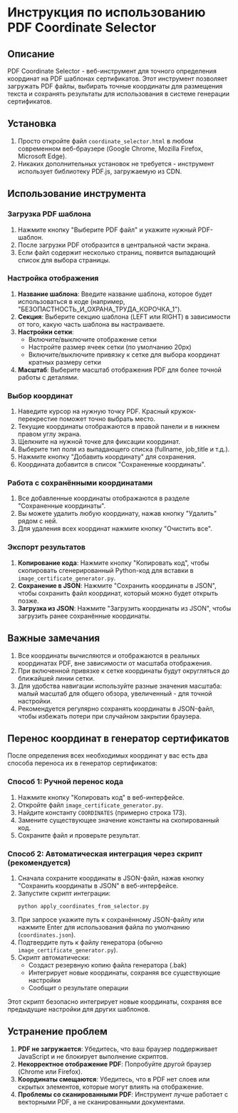 # Инструкция по использованию PDF Coordinate Selector

## Описание

PDF Coordinate Selector - веб-инструмент для точного определения координат на PDF шаблонах сертификатов. Этот инструмент позволяет загружать PDF файлы, выбирать точные координаты для размещения текста и сохранять результаты для использования в системе генерации сертификатов.

## Установка

1. Просто откройте файл `coordinate_selector.html` в любом современном веб-браузере (Google Chrome, Mozilla Firefox, Microsoft Edge).
2. Никаких дополнительных установок не требуется - инструмент использует библиотеку PDF.js, загружаемую из CDN.

## Использование инструмента

### Загрузка PDF шаблона

1. Нажмите кнопку "Выберите PDF файл" и укажите нужный PDF-шаблон.
2. После загрузки PDF отобразится в центральной части экрана.
3. Если файл содержит несколько страниц, появится выпадающий список для выбора страницы.

### Настройка отображения

1. **Название шаблона**: Введите название шаблона, которое будет использоваться в коде (например, "БЕЗОПАСТНОСТЬ_И_ОХРАНА_ТРУДА_КОРОЧКА_1").
2. **Секция**: Выберите секцию шаблона (LEFT или RIGHT) в зависимости от того, какую часть шаблона вы настраиваете.
3. **Настройки сетки**:
   - Включите/выключите отображение сетки
   - Настройте размер ячеек сетки (по умолчанию 20px)
   - Включите/выключите привязку к сетке для выбора координат кратных размеру сетки
4. **Масштаб**: Выберите масштаб отображения PDF для более точной работы с деталями.

### Выбор координат

1. Наведите курсор на нужную точку PDF. Красный кружок-перекрестие поможет точно выбрать место.
2. Текущие координаты отображаются в правой панели и в нижнем правом углу экрана.
3. Щелкните на нужной точке для фиксации координат.
4. Выберите тип поля из выпадающего списка (fullname, job_title и т.д.).
5. Нажмите кнопку "Добавить координату" для сохранения.
6. Координата добавится в список "Сохраненные координаты".

### Работа с сохранёнными координатами

1. Все добавленные координаты отображаются в разделе "Сохраненные координаты".
2. Вы можете удалить любую координату, нажав кнопку "Удалить" рядом с ней.
3. Для удаления всех координат нажмите кнопку "Очистить все".

### Экспорт результатов

1. **Копирование кода**: Нажмите кнопку "Копировать код", чтобы скопировать сгенерированный Python-код для вставки в `image_certificate_generator.py`.
2. **Сохранение в JSON**: Нажмите "Сохранить координаты в JSON", чтобы сохранить файл координат, который можно будет открыть позже.
3. **Загрузка из JSON**: Нажмите "Загрузить координаты из JSON", чтобы загрузить ранее сохранённые координаты.

## Важные замечания

1. Все координаты вычисляются и отображаются в реальных координатах PDF, вне зависимости от масштаба отображения.
2. При включенной привязке к сетке координаты будут округляться до ближайшей линии сетки.
3. Для удобства навигации используйте разные значения масштаба: малый масштаб для общего обзора, увеличенный - для точной настройки.
4. Рекомендуется регулярно сохранять координаты в JSON-файл, чтобы избежать потери при случайном закрытии браузера.

## Перенос координат в генератор сертификатов

После определения всех необходимых координат у вас есть два способа переноса их в генератор сертификатов:

### Способ 1: Ручной перенос кода

1. Нажмите кнопку "Копировать код" в веб-интерфейсе.
2. Откройте файл `image_certificate_generator.py`.
3. Найдите константу `COORDINATES` (примерно строка 173).
4. Замените существующее значение константы на скопированный код.
5. Сохраните файл и проверьте результат.

### Способ 2: Автоматическая интеграция через скрипт (рекомендуется)

1. Сначала сохраните координаты в JSON-файл, нажав кнопку "Сохранить координаты в JSON" в веб-интерфейсе.
2. Запустите скрипт интеграции:
   ```
   python apply_coordinates_from_selector.py
   ```
3. При запросе укажите путь к сохранённому JSON-файлу или нажмите Enter для использования файла по умолчанию (`coordinates.json`).
4. Подтвердите путь к файлу генератора (обычно `image_certificate_generator.py`).
5. Скрипт автоматически:
   - Создаст резервную копию файла генератора (.bak)
   - Интегрирует новые координаты, сохраняя все существующие настройки
   - Сообщит о результате операции

Этот скрипт безопасно интегрирует новые координаты, сохраняя все предыдущие настройки для других шаблонов.

## Устранение проблем

1. **PDF не загружается**: Убедитесь, что ваш браузер поддерживает JavaScript и не блокирует выполнение скриптов.
2. **Некорректное отображение PDF**: Попробуйте другой браузер (Chrome или Firefox).
3. **Координаты смещаются**: Убедитесь, что в PDF нет слоев или скрытых элементов, которые могут влиять на отображение.
4. **Проблемы со сканированными PDF**: Инструмент лучше работает с векторными PDF, а не сканированными документами. 